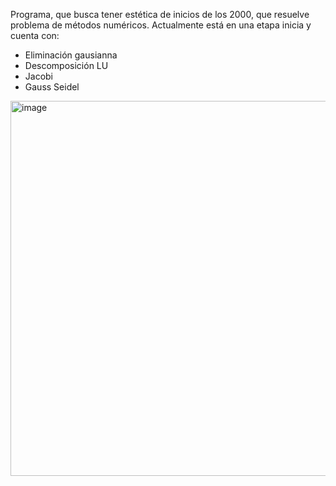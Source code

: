 
Programa, que busca tener estética de inicios de los 2000, que resuelve problema de métodos numéricos.
Actualmente está en una etapa inicia y cuenta con:
- Eliminación gausianna
- Descomposición LU
- Jacobi
- Gauss Seidel

<img width="1000" height="600" alt="image" src="https://github.com/user-attachments/assets/4d650762-f805-48d3-b1a5-f355054ffdfc" />
